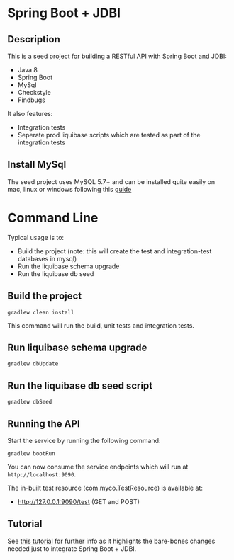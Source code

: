 # Spring Boot + JDBI 

## Description

This is a seed project for building a RESTful API with Spring Boot and JDBI:

* Java 8
* Spring Boot
* MySql
* Checkstyle
* Findbugs

It also features:

* Integration tests
* Seperate prod liquibase scripts which are tested as part of the integration tests

## Install MySql
The seed project uses MySQL 5.7+ and can be installed quite easily on mac, linux or windows following
this [guide](http://dev.mysql.com/doc/refman/5.7/en/installing.html)

# Command Line #

Typical usage is to:

* Build the project (note: this will create the test and integration-test databases in mysql)
* Run the liquibase schema upgrade
* Run the liquibase db seed

## Build the project

```
gradlew clean install
```

This command will run the build, unit tests and integration tests.

## Run liquibase schema upgrade

```
gradlew dbUpdate
```

## Run the liquibase db seed script

```
gradlew dbSeed
```

## Running the API

Start the service by running the following command:

```
gradlew bootRun
```

You can now consume the service endpoints which will run at ```http://localhost:9090```.

The in-built test resource (com.myco.TestResource) is available at:

* http://127.0.0.1:9090/test (GET and POST)

## Tutorial

See [this tutorial](http://damianhagge.com/blog/2014/09/29/spring-boot-jdbi/) for further info as it highlights the bare-bones changes needed just to integrate Spring Boot + JDBI.
